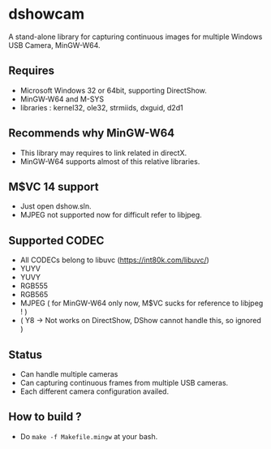 # dshowcam
 A stand-alone library for capturing continuous images for multiple Windows USB Camera, MinGW-W64.

## Requires 
 * Microsoft Windows 32 or 64bit, supporting DirectShow.
 * MinGW-W64 and M-SYS
 * libraries : kernel32, ole32, strmiids, dxguid, d2d1

## Recommends why MinGW-W64
 * This library may requires to link related in directX.
 * MinGW-W64 supports almost of this relative libraries.

## M$VC 14 support
 * Just open dshow.sln.
 * MJPEG not supported now for difficult refer to libjpeg.

## Supported CODEC
 * All CODECs belong to libuvc (https://int80k.com/libuvc/)
 * YUYV
 * YUVY
 * RGB555
 * RGB565
 * MJPEG ( for MinGW-W64 only now, M$VC sucks for reference to libjpeg ! )
 * ( Y8 -> Not works on DirectShow, DShow cannot handle this, so ignored )

## Status
 * Can handle multiple cameras
 * Can capturing continuous frames from multiple USB cameras.
 * Each different camera configuration availed.
 
## How to build ?
 * Do ```make -f Makefile.mingw``` at your bash.